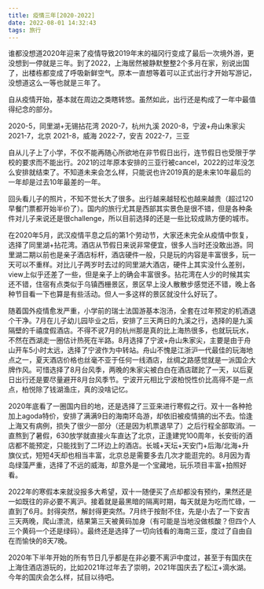 ```yaml
---
title: 疫情三年[2020-2022] 
date: 2022-08-01 14:32:43 
tags: 旅行 
---
```


谁都没想道2020年迎来了疫情导致2019年末的福冈行变成了最后一次境外游，更没想到一停就是三年。到了2022，上海居然被静默整整2个多月在家，别说出国了，出楼栋都变成了呼吸新鲜空气。原本一直想等着可以正式出行才开始写游记，没想道这么一等也就是三年了。

自从疫情开始，基本就在周边之类瞎转悠。虽然如此，出行还是构成了一年中最值得纪念的部分。

2020-5，同里湖+无锡拈花湾
2020-7，杭州九溪
2020-8，宁波+舟山朱家尖
2021-7，北京
2021-8，威海
2022-7，安吉
2022-7，三亚
  
<!--more-->
 
自从儿子上了小学，不仅不能再随心所欲地在非节假日出行，连节假日也受限于学校的要求而不能出行。2021的过年原本安排的三亚行被cancel，2022的过年没怎么安排就结束了。不知道未来会怎么样，只能说也许2019真的是未来10年最后的一年却是过去10年最差的一年。
 
回头看儿子的照片，不知不觉长大了很多。出行越来越轻松也越来越贵（超过120早餐门票都开始半价了）。国内的旅行尤其是西部其实景色是很不错，但是各种条件对儿子来说还是很challenge，所以目前选择的还是一些比较成熟方便的城市。
 
在2020年5月，武汉疫情平息之后的第1个劳动节，大家还未完全从疫情中恢复，选择了同里湖+拈花湾。酒店从节假日来说非常便宜，很多人当时还没敢出游。同里湖二期以前也是亲子酒店标杆，酒店硬件一般，只是玩的内容是丰富很多，玩一天可以不重样。对比儿子两岁时去过的同里湖大酒店，硬件上其实没什么差别，view上似乎还差了一些，但是亲子上的确会丰富很多。拈花湾在人少的时候其实还不错，住宿有点类似于乌镇西栅景区，景区早上没人散散步感觉还不错，晚上各种节目看一下也算是有些活动。但人一多这样的景区就没什么好玩了。
 
随着国外疫情愈发严重，小学前的瑞士法国游基本泡汤，全套在过年预定的机酒退个干净。7月在儿子幼儿园毕业之后，安排了三天两日的九溪之行，选择的是九溪隔壁的千禧度假酒店。不得不说7月的杭州那是真的比上海热很多，也就玩玩水，不然在西湖走一圈估计热死在半路。8月选择了宁波+舟山朱家尖，主要是由于舟山开车5小时太远，选择了宁波作为中转站。舟山不愧是江浙沪一代最佳的玩海地点之一，夏天酒店价格也丝毫不亚于任何一线酒店，丝绸之路感觉就是一派国企大牌作风。可惜选择了8月台风季，两晚的朱家尖被白白在酒店蹉跎了一天，以后夏日出行还是要尽量避开8月台风季节。宁波开元相比宁波柏悦性价比高得不是一点点，柏悦除了钱湖渔庄，真的没啥记忆。
 
2020年底看了一圈国内目的地，还是选择了三亚来进行寒假之行。双十一各种抢加上agoda特价，安排了满满9日的海南环岛游，却依旧被疫情搞的出不去。恰逢上海又有病例，损失了很少一部分（还是因为机票退早了）之后行程全部取消。一直熬到了暑假，630放学就直接火车直达了北京，正逢建党100周年，长安街的酒店都不能预定，只能找到了二环边上的酒店。长城+天坛+天安门+后海/北海+升旗仪式，短短4天却也相当丰富，北京总是需要多去几次才能逛完的。8月因为青岛绿藻严重，选择了不远的威海，却意外是一个宝藏地，玩乐项目丰富+拍照好看。
 
2022年的寒假本来就没报多大希望，双十一随便买了点却都没有预约，果然还是一如既往的非必要不离沪。接着就是最黑暗的隔离时期，每天就是为吃而忙碌，一直到了6月。封得突然，解封得更突然。7月终于按耐不住，先是小去了一下安吉三天两晚，爬山漂流，结果第三天被黄码加身（有可能是当地没做核酸？但四个人三个黄码一个还是绿码）。最终还是选择了一切向钱看的海南三亚，度过了自由自在而愉快的8天7晚。
 
2020年下半年开始的所有节日几乎都是在非必要不离沪中度过，甚至于有国庆在上海住酒店游玩的，比如2021年过年去了崇明，2021年国庆去了松江+滴水湖。今年的国庆会怎么样，拭目以待吧。
